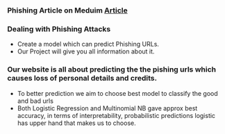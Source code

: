 ### Phishing Article on Meduim <a href='https://medium.com/@taruntiwari.hp/phishing-sites-predictor-using-fastapi-2b5de0272f0'>Article</a> 
### Dealing with Phishing Attacks 
* Create a model which can predict Phishing URLs.
* Our Project will give you all information about it.


### Our website is all about predicting the the pishing urls which causes loss of personal details and credits.
*  To better prediction we aim to choose best model to classify the good and bad urls
*  Both Logistic Regression and Multinomial NB gave approx best accuracy, in terms of interpretability, probabilistic predictions logistic has upper hand that makes us to choose.
    

